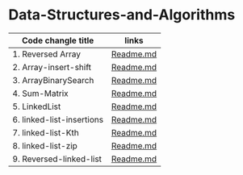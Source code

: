 # Data-Structures-and-Algorithms
|Code changle title          | links                             | 
| -----------                | ---                               | 
| 1. Reversed Array          |  [Readme.md](./cc1/cc1-readme.md) |
|2. Array-insert-shift       |  [Readme.md](./cc2/cc2-readme.md) |
| 3. ArrayBinarySearch       |  [Readme.md](./cc3/cc3-readme.md) |
| 4. Sum-Matrix              |  [Readme.md](./cc4/cc4_readme.md) |
| 5. LinkedList              |  [Readme.md](./linkedlist/cc5_readme.md) |
| 6. linked-list-insertions  |  [Readme.md](./LLInsertion/linked-list-insertions.md) |
| 7. linked-list-Kth  |  [Readme.md](./LLkth/linked_list_kth.md) |
| 8. linked-list-zip  |  [Readme.md](./LLzip/linked_list_zip.md) |
| 9. Reversed-linked-list  |  [Readme.md](./reversedLL/reversedLL.md) |

